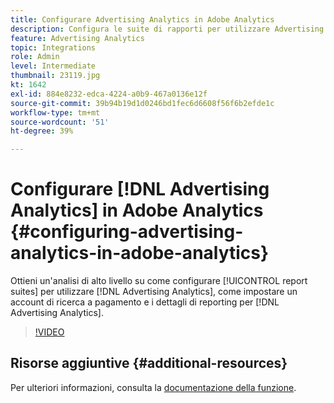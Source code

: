 ```yaml
---
title: Configurare Advertising Analytics in Adobe Analytics
description: Configura le suite di rapporti per utilizzare Advertising Analytics.
feature: Advertising Analytics
topic: Integrations
role: Admin
level: Intermediate
thumbnail: 23119.jpg
kt: 1642
exl-id: 884e8232-edca-4224-a0b9-467a0136e12f
source-git-commit: 39b94b19d1d0246bd1fec6d6608f56f6b2efde1c
workflow-type: tm+mt
source-wordcount: '51'
ht-degree: 39%

---
```


# Configurare [!DNL Advertising Analytics] in Adobe Analytics {#configuring-advertising-analytics-in-adobe-analytics}

Ottieni un&#39;analisi di alto livello su come configurare [!UICONTROL report suites] per utilizzare [!DNL Advertising Analytics], come impostare un account di ricerca a pagamento e i dettagli di reporting per [!DNL Advertising Analytics].

>[!VIDEO](https://video.tv.adobe.com/v/41442/?quality=12&learn=on&captions=ita)

## Risorse aggiuntive {#additional-resources}

Per ulteriori informazioni, consulta la [documentazione della funzione](https://experienceleague.adobe.com/docs/analytics/integration/advertising-analytics/overview.html?lang=it).
